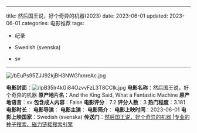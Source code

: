 
---
title: 然后国王说，好个奇异的机器(2023)
date: 2023-06-01
updated: 2023-06-01
categories: 电影推荐
tags:

- 纪录

- Swedish (svenska)
- sv
---

<img src="https://image.tmdb.org/t/p/original/bEuPs95ZJJ92kjBH3NWGfxnreAc.jpg" alt="/bEuPs95ZJJ92kjBH3NWGfxnreAc.jpg" title="/bEuPs95ZJJ92kjBH3NWGfxnreAc.jpg">

**电影封面**：<img src="https://image.tmdb.org/t/p/w200/lpB35lr4kGi84OzvvFzL3T8CCIk.jpg" alt="/lpB35lr4kGi84OzvvFzL3T8CCIk.jpg" title="/lpB35lr4kGi84OzvvFzL3T8CCIk.jpg">
**电影名称**：然后国王说，好个奇异的机器
**原产地片名**：And the King Said, What a Fantastic Machine
**原产地语言**：sv
**包含成人内容**：False
**电影评分**：7.2
**评分人数**：3
**热门程度**：3.181
**电影时长**：
**电影导演**：
**电影主演**：
**电影简介**：
**电影上映时间**：2023-06-01
**电影上映国家**：Swedish (svenska)
**传送门**：[然后国王说，好个奇异的机器 |专业的种子搜索、磁力链接搜索引擎](https://movie.amd794.com:2083/?search=And%20the%20King%20Said%2C%20What%20a%20Fantastic%20Machine&ordering=&mode=match_phrase&page_size=10&page=1)

